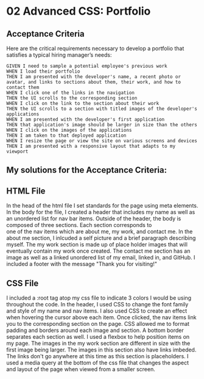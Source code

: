 # 02 Advanced CSS: Portfolio

## Acceptance Criteria

Here are the critical requirements necessary to develop a portfolio that satisfies a typical hiring manager’s needs:

```
GIVEN I need to sample a potential employee's previous work
WHEN I load their portfolio
THEN I am presented with the developer's name, a recent photo or avatar, and links to sections about them, their work, and how to contact them
WHEN I click one of the links in the navigation
THEN the UI scrolls to the corresponding section
WHEN I click on the link to the section about their work
THEN the UI scrolls to a section with titled images of the developer's applications
WHEN I am presented with the developer's first application
THEN that application's image should be larger in size than the others
WHEN I click on the images of the applications
THEN I am taken to that deployed application
WHEN I resize the page or view the site on various screens and devices
THEN I am presented with a responsive layout that adapts to my viewport
```


## My solutions for the Acceptance Criteria:

## HTML File

In the head of the html file I set standards for the page using meta elements. 
In the body for the file, I created a header that includes my name as well as an unordered
list for nav bar items.
Outside of the header, the body is composed of three sections. Each section corresponds to  
one of the nav items which are about me, my work, and contact me. 
In the about me section, I inlcuded a self picture and a brief paragraph describing myself. 
The my work section is made up of place holder images that will eventually contain my work once created.
The contact me section has an image as well as a linked unordered list of my email, linked in, and GitHub. 
I included a footer with the message "Thank you for visiting!"

## CSS File

I included a :root tag atop my css file to indicate 3 colors I would be using throughout the code.
In the header, I used CSS to change the font family and style of my name and nav items. 
I also used CSS to create an effect when hovering the cursor above each item. Once clicked,
the nav items link you to the corresponding section on the page. 
CSS allowed me to format padding and borders around each image and section. A bottom border 
separates each section as well. I used a flexbox to help position items on my page.
The images in the my work section are different in size with the first image being larger.
The images in this section also have links imbeded. The links don't go anywhere at this time as this 
section is placeholders. 
I used a media query at the bottom of the css file that changes the aspect and layout of the page when 
viewed from a smaller screen. 

